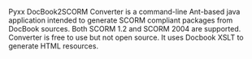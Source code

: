 Pyxx DocBook2SCORM Converter is a command-line Ant-based java application intended to generate SCORM compliant packages from DocBook sources. Both SCORM 1.2 and SCORM 2004 are supported. Converter is free to use but not open source. It uses Docbook XSLT to generate HTML resources.